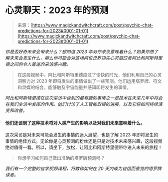 <!--yml

category: 未分类

date: 2024-06-12 18:32:26

-->

# 心灵聊天：2023 年的预测

> 来源：[https://www.magickandwitchcraft.com/post/psychic-chat-predictions-for-2023#0001-01-01](https://www.magickandwitchcraft.com/post/psychic-chat-predictions-for-2023#0001-01-01)

*你是否好奇未来会带来什么？想知道 2023 年对你来说意味着什么？如果你想了解未来会发生什么，那么你可能会对这场两位世界顶尖心灵感应者阿比和阿斯特里德之间的令人着迷的采访感兴趣。*

> 在这段视频中，阿比和阿斯特里德度过了愉快的时光，他们利用自己的心灵洞察力对 2023 年即将发生的事情做出了一些预测。他们运用塔罗牌、符文和灵媒的结合，能够触及宇宙能量并感知即将发生的事情。

*阿比和阿斯特里德在这次采访中谈到的最有趣的事情之一是技术在未来几年中将会在我们生活中发挥的作用。他们讨论了人工智能取得的进展，以及它将如何持续演变和改善。*

#### 他们还谈到了这种技术将对人类产生的影响以及对我们未来意味着什么。

这次采访是对未来可能会发生的事情的迷人展望，也是了解 2023 年即将发生的事情的绝佳方式。无论你是心灵预测的粉丝还是只是对技术未来感兴趣，这段视频绝对值得一看。所以，请坐下，放松，让阿比和阿斯特里德带你进入未来的旅程！

> 你想学习如何自己做出准确的塔罗牌预测吗？

*我们有一个完整的自学视频课程，将教你如何在 20 天内成为自信而直觉的塔罗牌读者。*
